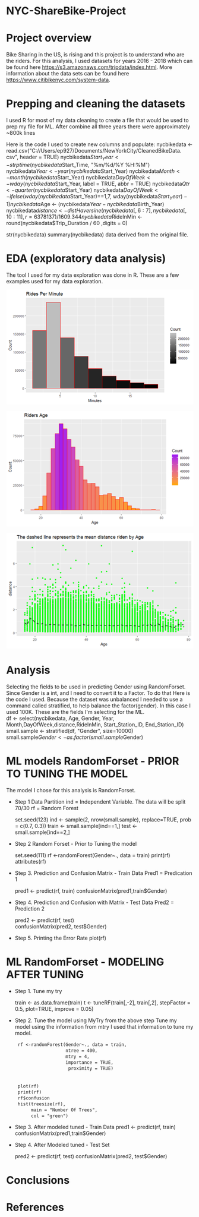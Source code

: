 # NYC-ShareBike-Project

# Project overview
Bike Sharing in the US, is rising and this project is to understand who are
the riders. For this analysis, I used datasets for years 2016 - 2018 which can
be found here https://s3.amazonaws.com/tripdata/index.html. More information
 about the data  sets can be found here https://www.citibikenyc.com/system-data.   

# Prepping and cleaning the datasets
I used R for most of my data cleaning to create a file that would be used to
prep my file for ML. After combine all three years there were approximately
~800k lines

Here is the code I used to create new columns and populate:
nycbikedata <-read.csv("C://Users/ep927/Documents/NewYorkCity/CleanedBikeData.
csv", header = TRUE)
nycbikedata$Start_Year <- strptime(nycbikedata$Start_Time, "%m/%d/%Y %H:%M")
nycbikedata$Year <- year(nycbikedata$Start_Year)
nycbikedata$Month <- month(nycbikedata$Start_Year)
nycbikedata$DayOfWeek <- wday(nycbikedata$Start_Year, label = TRUE, abbr = TRUE)
nycbikedata$Qtr <- quarter(nycbikedata$Start_Year)
nycbikedata$DayOfWeek <- ifelse(wday(nycbikedata$Start_Year)==1,7,
wday(nycbikedata$Start_Year)-1)
nycbikedata$Age <- (nycbikedata$Year - nycbikedata$Birth_Year)
nycbikedata$distance <-distHaversine(nycbikedata[,6:7],
nycbikedata[,10:11],r=6378137) / 1609.344
nycbikedata$RideInMin <- round(nycbikedata$Trip_Duration / 60 ,digits = 0)

str(nycbikedata)
summary(nycbikedata) data derived from the original file.


# EDA (exploratory data analysis)
The tool I used for my data exploration was done in R. These are a few examples
used for my data exploration.

![RidesByMinute](https://github.com/EpGoNavy/NYC-ShareBike-Project/blob/master/Images/Rides%20Per%20Minute.png)

![CountOfRidersByAge](https://github.com/EpGoNavy/NYC-ShareBike-Project/blob/master/Images/Count%20of%20Riders%20by%20Age.png)

![MeanDistanceRiden](https://raw.githubusercontent.com/EpGoNavy/NYC-ShareBike-Project/master/Images/MeanDistanceByAge.png)

# Analysis
Selecting the fields to be used in predicting Gender using RandomForset.  Since
Gender is a int, and I need to convert it to a Factor.  To do that Here is the
code I used. Because the dataset was unbalanced I needed to use a command called
stratified, to help balance the factor(gender).  In this case I used 100K.
These are the fields I'm selecting for the ML.  
df <- select(nycbikedata, Age, Gender, Year, Month,DayOfWeek,distance,RideInMin,
Start_Station_ID, End_Station_ID)
small.sample <- stratified(df, "Gender", size=10000)  
small.sample$Gender <- as.factor(small.sample$Gender)

# ML models RandomForset - PRIOR TO TUNING THE MODEL
The model I chose for this analysis is RandomForset.  

* Step 1
  Data Partition
  ind = Independent Variable. The data will be split 70/30
  rf = Random Forest

  set.seed(123)
  ind <- sample(2, nrow(small.sample), replace=TRUE, prob = c(0.7, 0.3))
  train <- small.sample[ind==1,]
  test <- small.sample[ind==2,]

* Step 2
  Random Forset - Prior to Tuning the model

  set.seed(111)
  rf <-randomForest(Gender~., data = train)
  print(rf)
  attributes(rf)



* Step 3.
  Prediction and Confusion Matrix - Train Data
  Pred1 = Predication 1

  pred1 <- predict(rf, train)
  confusionMatrix(pred1,train$Gender)

* Step 4.
  Prediction and Confusion with Matrix - Test Data
  Pred2 = Prediction 2

  pred2 <- predict(rf, test)  
  confusionMatrix(pred2, test$Gender)

* Step 5.
  Printing the Error Rate
  plot(rf) 

# ML RandomForset - MODELING AFTER TUNING
* Step 1.
  Tune my try

  train <- as.data.frame(train)
  t <- tuneRF(train[,-2], train[,2],
       stepFactor = 0.5,
       plot=TRUE,
       improve = 0.05)

* Step 2. Tune the model using MyTry from the above step
  Tune my model using the information from mtry I used that information to
  tune my model.

       rf <-randomForest(Gender~., data = train,
                         ntree = 400,
                         mtry = 4,
                         importance = TRUE,
                          proximity = TRUE)


       plot(rf)
       print(rf)
       rf$confusion
       hist(treesize(rf),
            main = "Number Of Trees",
            col = "green")

* Step 3. After modeled tuned - Train Data
  pred1 <- predict(rf, train)
  confusionMatrix(pred1,train$Gender)

* Step 4. After Modeled tuned - Test Set

  pred2 <- predict(rf, test)
  confusionMatrix(pred2, test$Gender)



# Conclusions


# References
